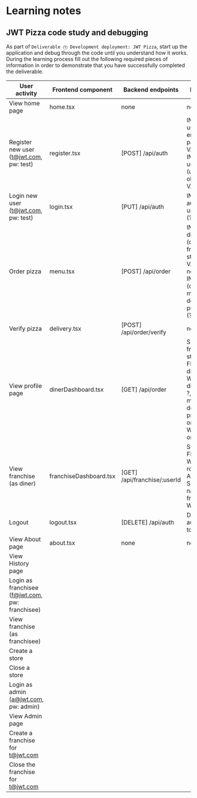 # Learning notes

## JWT Pizza code study and debugging

As part of `Deliverable ⓵ Development deployment: JWT Pizza`, start up the application and debug through the code until you understand how it works. During the learning process fill out the following required pieces of information in order to demonstrate that you have successfully completed the deliverable.

| User activity                                       | Frontend component | Backend endpoints | Database SQL |
| --------------------------------------------------- | ------------------ | ----------------- | ------------ |
| View home page                                      |home.tsx            |none               |none          |
| Register new user<br/>(t@jwt.com, pw: test)         |register.tsx        |[POST] /api/auth   |INSERT INTO user (name, email, password) VALUES(?, ?, ?) INSERT INTO userRole (userId, role, objectId) VALUES (?, ?, ?) |
| Login new user<br/>(t@jwt.com, pw: test)            |login.tsx           |[PUT] /api/auth    |INSERT INTO auth (token, userId) VALUES (?, ?) |
| Order pizza                                         |     menu.tsx       | [POST] /api/order | INSERT INTO dinerOrder (dinerId, franchiseId, storeId, date) VALUES (?, ?, ?, now()) INSERT INTO orderItem (orderId, menuId, description, price) VALUES (?, ?, ?, ?) |
| Verify pizza                                        |delivery.tsx        |[POST] /api/order/verify |none    |
| View profile page                                   |dinerDashboard.tsx  |[GET] /api/order   |SELECT id, franchiseId, storeId, date FROM dinerOrder WHERE dinerId=? LIMIT ?,? SELECT id, menuId, description, price FROM orderItem WHERE orderId=? |
| View franchise<br/>(as diner)                       |franchiseDashboard.tsx |[GET] /api/franchise/:userId |SELECT objectId FROM userRole WHERE role='franchisee' AND userId=? SELECT id, name FROM franchise WHERE id in (?)|
| Logout                                              |logout.tsx          |[DELETE] /api/auth |DELETE FROM auth WHERE token=? |
| View About page                                     |about.tsx           |none               |none          |
| View History page                                   |                    |                   |              |
| Login as franchisee<br/>(f@jwt.com, pw: franchisee) |                    |                   |              |
| View franchise<br/>(as franchisee)                  |                    |                   |              |
| Create a store                                      |                    |                   |              |
| Close a store                                       |                    |                   |              |
| Login as admin<br/>(a@jwt.com, pw: admin)           |                    |                   |              |
| View Admin page                                     |                    |                   |              |
| Create a franchise for t@jwt.com                    |                    |                   |              |
| Close the franchise for t@jwt.com                   |                    |                   |              |
